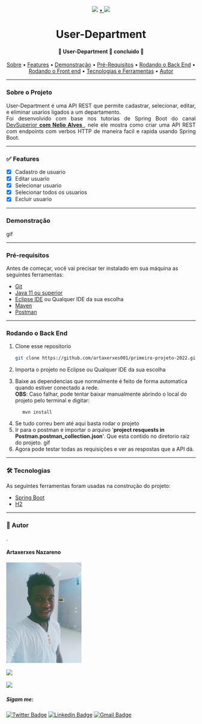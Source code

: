 <div align="center">
<p>
    <img src="https://img.shields.io/badge/feito%20por-Artaxerxes Nazareno-blue"/>
    <a href="https://twitter.com/Artaxerxes0001">
    • 
    <img src="https://img.shields.io/twitter/follow/Artaxerxes0001?style=social">
    </a><br>
    <h1> User-Department</h1>
</p>
<h4> 
	🚧  User-Department 🚀  concluido 🚧
</h4>
<p>
 <a href="#sobre">Sobre</a> •
 <a href="#features">Features</a> •
 <a href="#demonstracao">Demonstração</a> •
 <a href="#pre-requisitos">Pré-Requisitos</a> •
 <a href="#back-end">Rodando o Back End</a> •
 <a href="#front-end">Rodando o Front end</a> •
  <a href="#tecnologias">Tecnologias e Ferramentas</a> •
 <a href="#autor">Autor</a> 

</p>
</div>

---

<h3><a name="sobre"> Sobre o Projeto </a></h3>
<p align="justify">User-Department é uma API REST que permite cadastrar, selecionar, editar, e eliminar usarios ligados a um departamento. <br>
Foi desenvolvido com base nos tutorias de Spring Boot do canal<a href="https://www.youtube.com/watch?v=D4frmIHAxEY"> DevSuperior <strong> com Nelio Alves </strong> </a>, nele ele mostra como criar uma API REST com endpoints com verbos HTTP de maneira facil e rapida usando Spring Boot.
 </p>

---

<h3><a name="features"> ✅ Features </a></h3>

- [x] Cadastro de usuario
- [x] Editar usuario
- [x] Selecionar usuario
- [x] Selecionar todos os usuarios
- [x] Excluir usuario

---

<h3><a name="demonstracao"> Demonstração </a></h3>

gif![]()

---

<h3><a name="pre-requisitos"> Pré-requisitos </a></h3>
Antes de começar, você vai precisar ter instalado em sua máquina as seguintes ferramentas:

- [Git](https://git-scm.com)
- [Java 11 ou superior](https://openjdk.java.net/)
- [Eclipse IDE](https://www.eclipse.org) ou Qualquer IDE da sua escolha
- [Maven](https://maven.apache.org/download.cgi)
- [Postman](https://www.postman.com/)

---

<h3><a name="back-end"> Rodando o Back End </a></h3>


1. Clone esse repositorio
    ```bash
    git clone https://github.com/artaxerxes001/primeiro-projeto-2022.git
    ```
2. Importa o projeto no Eclipse ou Qualquer IDE da sua escolha

3. Baixe as dependencias que normalmente é feito de forma automatica quando estiver conectado a rede.<br>
      **OBS**: Caso falhar, pode tentar baixar manualmente abrindo o local do projeto pelo terminal e digitar: 
```maven
      mvn install
   ```
4. Se tudo correu bem até aqui basta rodar o projeto 
5. Ir para o postman e importar o arquivo  '**project resquests in Postman.postman_collection.json**'. Que esta contido no diretorio raiz do projeto.
           gif![]()
6. Agora pode testar todas as requisições e ver as respostas que a API dá.

---

<h3><a name="tecnologias"> 🛠 Tecnologias </a></h3>

As seguintes ferramentas foram usadas na construção do projeto:
- [Spring Boot](https://spring.io )
- [H2](https://www.h2database.com/)

---


<h3><a name="autor">🦸 Autor</a></h3>

.
#### Artaxerxes Nazareno
<img src="src/main/resources/imagens/eu.jpg" width="200"/>

<img src="/home/artaxerxes/Documentos/projetos/UserDep/UserDep/eu.jpg" width="200"/><img />

![](eu.jpg)

##### Sigam me:
[![Twitter Badge](https://img.shields.io/badge/-@artaxerxes0001-1ca0f1?style=flat-square&labelColor=1ca0f1&logo=twitter&logoColor=white&link=https://twitter.com/tgmarinho)](https://twitter.com/Artaxerxes0001)  [![Linkedin Badge](https://img.shields.io/badge/-Artaxerxes_Nazareno-blue?style=flat-square&logo=Linkedin&logoColor=white&link=https://www.linkedin.com/in/artaxerxes-nazare/)](https://www.linkedin.com/in/artaxerxes-nazare/) [![Gmail Badge](https://img.shields.io/badge/-artaxerxesnazare@gmail.com-c14438?style=flat-square&logo=Gmail&logoColor=white&link=mailto:artaxerxesnazare@gmail.comm)](mailto:artaxerxesnazare@gmail.com)
